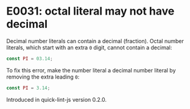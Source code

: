 # E0031: octal literal may not have decimal

Decimal number literals can contain a decimal (fraction). Octal number literals,
which start with an extra `0` digit, cannot contain a decimal:

```javascript
const PI = 03.14;
```

To fix this error, make the number literal a decimal number literal by removing
the extra leading `0`:

```javascript
const PI = 3.14;
```

Introduced in quick-lint-js version 0.2.0.
